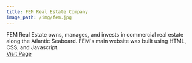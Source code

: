 ```yaml
---
title: FEM Real Estate Company
image_path: /img/fem.jpg
---
```


FEM Real Estate owns, manages, and invests in commercial real estate along the Atlantic Seaboard. FEM's main website was built using HTML, CSS, and Javascript. 
<br>
<a href='http://www.femrealestate.com' class='btn btn-sm'>Visit Page</a>